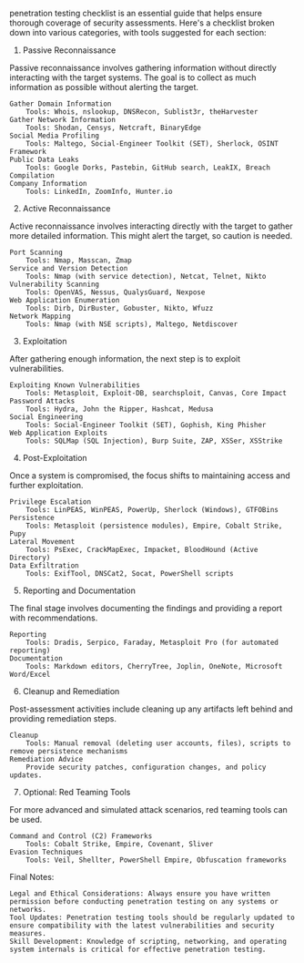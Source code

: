 penetration testing checklist is an essential guide that helps ensure thorough coverage of security assessments. Here's a checklist broken down into various categories, with tools suggested for each section:
1. Passive Reconnaissance

Passive reconnaissance involves gathering information without directly interacting with the target systems. The goal is to collect as much information as possible without alerting the target.

    Gather Domain Information
        Tools: Whois, nslookup, DNSRecon, Sublist3r, theHarvester
    Gather Network Information
        Tools: Shodan, Censys, Netcraft, BinaryEdge
    Social Media Profiling
        Tools: Maltego, Social-Engineer Toolkit (SET), Sherlock, OSINT Framework
    Public Data Leaks
        Tools: Google Dorks, Pastebin, GitHub search, LeakIX, Breach Compilation
    Company Information
        Tools: LinkedIn, ZoomInfo, Hunter.io

2. Active Reconnaissance

Active reconnaissance involves interacting directly with the target to gather more detailed information. This might alert the target, so caution is needed.

    Port Scanning
        Tools: Nmap, Masscan, Zmap
    Service and Version Detection
        Tools: Nmap (with service detection), Netcat, Telnet, Nikto
    Vulnerability Scanning
        Tools: OpenVAS, Nessus, QualysGuard, Nexpose
    Web Application Enumeration
        Tools: Dirb, DirBuster, Gobuster, Nikto, Wfuzz
    Network Mapping
        Tools: Nmap (with NSE scripts), Maltego, Netdiscover

3. Exploitation

After gathering enough information, the next step is to exploit vulnerabilities.

    Exploiting Known Vulnerabilities
        Tools: Metasploit, Exploit-DB, searchsploit, Canvas, Core Impact
    Password Attacks
        Tools: Hydra, John the Ripper, Hashcat, Medusa
    Social Engineering
        Tools: Social-Engineer Toolkit (SET), Gophish, King Phisher
    Web Application Exploits
        Tools: SQLMap (SQL Injection), Burp Suite, ZAP, XSSer, XSStrike

4. Post-Exploitation

Once a system is compromised, the focus shifts to maintaining access and further exploitation.

    Privilege Escalation
        Tools: LinPEAS, WinPEAS, PowerUp, Sherlock (Windows), GTFOBins
    Persistence
        Tools: Metasploit (persistence modules), Empire, Cobalt Strike, Pupy
    Lateral Movement
        Tools: PsExec, CrackMapExec, Impacket, BloodHound (Active Directory)
    Data Exfiltration
        Tools: ExifTool, DNSCat2, Socat, PowerShell scripts

5. Reporting and Documentation

The final stage involves documenting the findings and providing a report with recommendations.

    Reporting
        Tools: Dradis, Serpico, Faraday, Metasploit Pro (for automated reporting)
    Documentation
        Tools: Markdown editors, CherryTree, Joplin, OneNote, Microsoft Word/Excel

6. Cleanup and Remediation

Post-assessment activities include cleaning up any artifacts left behind and providing remediation steps.

    Cleanup
        Tools: Manual removal (deleting user accounts, files), scripts to remove persistence mechanisms
    Remediation Advice
        Provide security patches, configuration changes, and policy updates.

7. Optional: Red Teaming Tools

For more advanced and simulated attack scenarios, red teaming tools can be used.

    Command and Control (C2) Frameworks
        Tools: Cobalt Strike, Empire, Covenant, Sliver
    Evasion Techniques
        Tools: Veil, Shellter, PowerShell Empire, Obfuscation frameworks

Final Notes:

    Legal and Ethical Considerations: Always ensure you have written permission before conducting penetration testing on any systems or networks.
    Tool Updates: Penetration testing tools should be regularly updated to ensure compatibility with the latest vulnerabilities and security measures.
    Skill Development: Knowledge of scripting, networking, and operating system internals is critical for effective penetration testing.